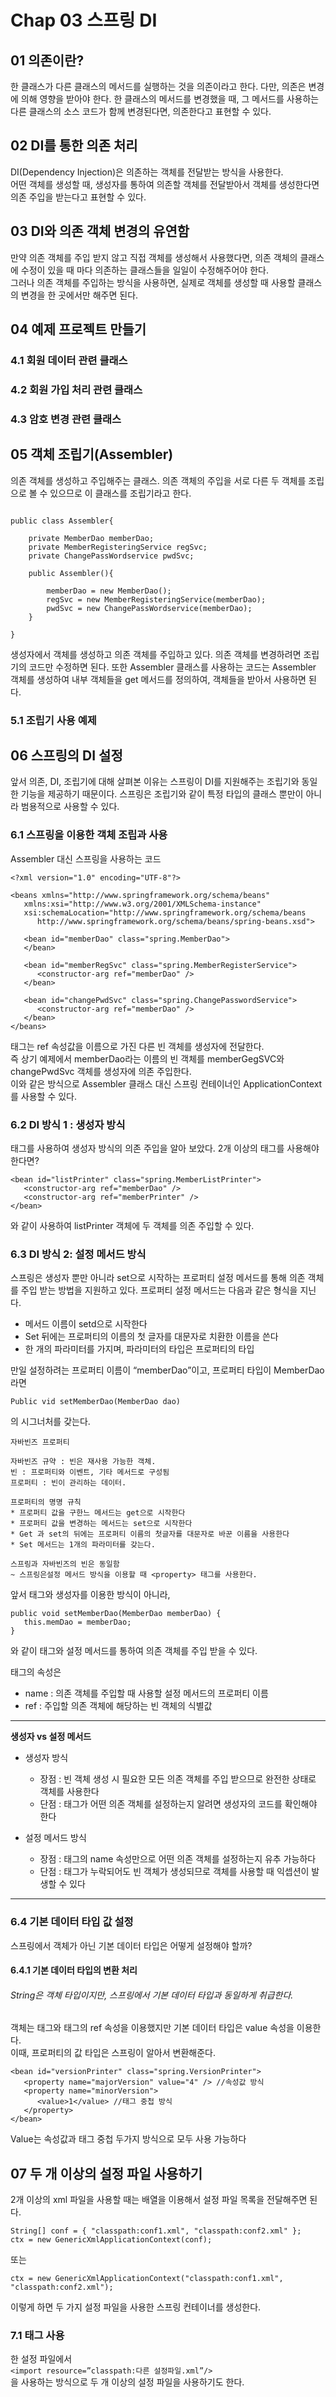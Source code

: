 # Chap 03 스프링 DI
## 01 의존이란?
한 클래스가 다른 클래스의 메서드를 실행하는 것을 의존이라고 한다. 다만, 의존은 변경에 의해 영향을 받아야 한다. 한 클래스의 메서드를 변경했을 때, 그 메서드를 사용하는 다른 클래스의 소스 코드가 함께 변경된다면, 의존한다고 표현할 수 있다.

## 02 DI를 통한 의존 처리
DI(Dependency Injection)은 의존하는 객체를 전달받는 방식을 사용한다.  
어떤 객체를 생성할 때, 생성자를 통하여 의존할 객체를 전달받아서 객체를 생성한다면 의존 주입을 받는다고 표현할 수 있다.

## 03 DI와 의존 객체 변경의 유연함 
만약 의존 객체를 주입 받지 않고 직접 객체를 생성해서 사용했다면, 의존 객체의 클래스에 수정이 있을 때 마다 의존하는 클래스들을 일일이 수정해주어야 한다.  
그러나 의존 객체를 주입하는 방식을 사용하면, 실제로 객체를 생성할 때 사용할 클래스의 변경을 한 곳에서만 해주면 된다.   

## 04 예제 프로젝트 만들기 
### 4.1 회원 데이터 관련 클래스 
### 4.2 회원 가입 처리 관련 클래스 
### 4.3 암호 변경 관련 클래스 

## 05 객체 조립기(Assembler)  
 의존 객체를 생성하고 주입해주는 클래스. 의존 객체의 주입을 서로 다른 두 객체를 조립으로 볼 수 있으므로 이 클래스를 조립기라고 한다.
~~~

public class Assembler{

    private MemberDao memberDao;
    private MemberRegisteringService regSvc;
    private ChangePassWordservice pwdSvc;
    
    public Assembler(){

        memberDao = new MemberDao();
        regSvc = new MemberRegisteringService(memberDao);
        pwdSvc = new ChangePassWordservice(memberDao);
    }
    
}

~~~
생성자에서 객체를 생성하고 의존 객체를 주입하고 있다. 의존 객체를 변경하려면 조립기의 코드만 수정하면 된다. 또한 Assembler 클래스를 사용하는 코드는 Assembler 객체를 생성하여 내부 객체들을 get 메서드를 정의하여, 객체들을 받아서 사용하면 된다.  

### 5.1 조립기 사용 예제

## 06 스프링의 DI 설정   
앞서 의존, DI, 조립기에 대해 살펴본 이유는 스프링이 DI를 지원해주는 조립기와 동일한 기능을 제공하기 때문이다. 스프링은 조립기와 같이 특정 타입의 클래스 뿐만이 아니라 범용적으로 사용할 수 있다.

### 6.1 스프링을 이용한 객체 조립과 사용
Assembler 대신 스프링을 사용하는 코드
~~~
<?xml version="1.0" encoding="UTF-8"?>

<beans xmlns="http://www.springframework.org/schema/beans"
   xmlns:xsi="http://www.w3.org/2001/XMLSchema-instance"
   xsi:schemaLocation="http://www.springframework.org/schema/beans
      http://www.springframework.org/schema/beans/spring-beans.xsd">

   <bean id="memberDao" class="spring.MemberDao">
   </bean>

   <bean id="memberRegSvc" class="spring.MemberRegisterService">
      <constructor-arg ref="memberDao" />
   </bean>

   <bean id="changePwdSvc" class="spring.ChangePasswordService">
      <constructor-arg ref="memberDao" />
   </bean>
</beans>

~~~
<constructor-arg> 태그는 ref 속성값을 이름으로 가진 다른 빈 객체를 생성자에 전달한다.  
즉 상기 예제에서 memberDao라는 이름의 빈 객체를 memberGegSVC와 changePwdSvc 객체를 생성자에 의존 주입한다.  
이와 같은 방식으로 Assembler 클래스 대신 스프링 컨테이너인 ApplicationContext를 사용할 수 있다.  

### 6.2 DI 방식 1 : 생성자 방식
<constructor-arg> 태그를 사용하여 생성자 방식의 의존 주입을 알아 보았다. 
2개 이상의 <constructor-arg> 태그를 사용해야 한다면?  

~~~
<bean id="listPrinter" class="spring.MemberListPrinter">
   <constructor-arg ref="memberDao" />
   <constructor-arg ref="memberPrinter" />
</bean>
~~~
와 같이 사용하여 listPrinter 객체에 두 객체를 의존 주입할 수 있다.

### 6.3 DI 방식 2: 설정 메서드 방식
스프링은 생성자 뿐만 아니라 set으로 시작하는 프로퍼티 설정 메서드를 통해 의존 객체를 주입 받는 방법을 지원하고 있다. 프로퍼티 설정 메서드는 다음과 같은 형식을 지닌다.   
* 메서드 이름이 setd으로 시작한다
* Set 뒤에는 프로퍼티의 이름의 첫 글자를 대문자로 치환한 이름을 쓴다
* 한 개의 파라미터를 가지며, 파라미터의 타입은 프로퍼티의 타입

만일 설정하려는 프로퍼티 이름이 “memberDao”이고, 프로퍼티 타입이 MemberDao 라면
~~~
Public vid setMemberDao(MemberDao dao)
~~~
의 시그너처를 갖는다.

```
자바빈즈 프로퍼티 

자바빈즈 규약 : 빈은 재사용 가능한 객체. 
빈 : 프로퍼티와 이벤트, 기타 메서드로 구성됨 
프로퍼티 : 빈이 관리하는 데이터.

프로퍼티의 명명 규칙 
* 프로퍼티 값을 구한느 메서드는 get으로 시작한다
* 프로퍼티 값을 변경하는 메서드는 set으로 시작한다
* Get 과 set의 뒤에는 프로퍼티 이름의 첫글자를 대문자로 바꾼 이름을 사용한다
* Set 메서드는 1개의 파라미터를 갖는다.

스프링과 자바빈즈의 빈은 동일함 
~ 스프링은설정 메서드 방식을 이용할 때 <property> 태그를 사용한다.
```
앞서 <constructor-arg> 태그와 생성자를 이용한 방식이 아니라, 
~~~
public void setMemberDao(MemberDao memberDao) {
   this.memDao = memberDao;
}
~~~
와 같이 <property> 태그와 설정 메서드를 통하여 의존 객체를 주입 받을 수 있다.  

<property> 태그의 속성은    
 
* name : 의존 객체를 주입할 때 사용할 설정 메서드의 프로퍼티 이름 
* ref : 주입할 의존 객체에 해당하는 빈 객체의 식별값

----------------
**생성자 vs 설정 메서드**
* 생성자 방식
    - 장점 : 빈 객체 생성 시 필요한 모든 의존 객체를 주입 받으므로 완전한 상태로 객체를 사용한다
    - 단점 : <constructor-arg> 태그가 어떤 의존 객체를 설정하는지 알려면 생성자의 코드를 확인해야 한다

* 설정 메서드 방식
    - 장점 : <property> 태그의 name 속성만으로 어떤 의존 객체를 설정하는지 유추 가능하다
    - 단점 : <property> 태그가 누락되어도 빈 객체가 생성되므로 객체를 사용할 때 익셉션이 발생할 수 있다
----------------

### 6.4 기본 데이터 타입 값 설정
스프링에서 객체가 아닌 기본 데이터 타입은 어떻게 설정해야 할까?
#### 6.4.1 기본 데이터 타입의 변환 처리
######  String은 객체 타입이지만, 스프링에서 기본 데이터 타입과 동일하게 취급한다.
객체는 <constructor-arg> 태그와 <property> 태그의 ref 속성을 이용했지만 기본 데이터 타입은 value 속성을 이용한다.  
이때, 프로퍼티의 값 타입은 스프링이 알아서 변환해준다.   
~~~
<bean id="versionPrinter" class="spring.VersionPrinter">
   <property name="majorVersion" value="4" /> //속성값 방식
   <property name="minorVersion">
      <value>1</value> //태그 중첩 방식 
   </property>
</bean>
~~~
Value는 속성값과 태그 중첩 두가지 방식으로 모두 사용 가능하다

## 07 두 개 이상의 설정 파일 사용하기
 2개 이상의 xml 파일을 사용할 때는 배열을 이용해서 설정 파일 목록을 전달해주면 된다.
~~~
String[] conf = { "classpath:conf1.xml", "classpath:conf2.xml" };
ctx = new GenericXmlApplicationContext(conf);
~~~
또는 
~~~
ctx = new GenericXmlApplicationContext("classpath:conf1.xml", "classpath:conf2.xml");
~~~
이렇게 하면 두 가지 설정 파일을 사용한 스프링 컨테이너를 생성한다.

### 7.1 <import> 태그 사용 
한 설정 파일에서   
`<import resource=”classpath:다른 설정파일.xml”/>`   
을 사용하는 방식으로 두 개 이상의 설정 파일을 사용하기도 한다.

